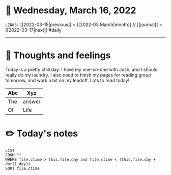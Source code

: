 # 📅 Wednesday, March 16, 2022
`LINKS:` [[2022-03-15|previous]] < [[2022-03 March|month]] // [[journal]] > [[2022-03-17|next]] 
#daily

---
# 💭 Thoughts and feelings
Today is a pretty chill day. I have my one-on-one with Josh, and I should really do my laundry. I also need to finish my pages for reading group tomorrow, and work a bit on my leadoff. Lots to read today!

| Abc | Xyz    |
| --- | ------ |
| The | answer | 
| Of  | Life   |
# ✏️ Today's notes
```dataview
LIST 
FROM ""
WHERE file.ctime > this.file.day and file.ctime < (this.file.day + dur(1 day))
SORT file.ctime
```
